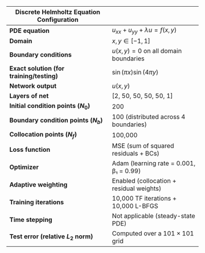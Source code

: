 | Discrete Helmholtz Equation Configuration |  |
|------------------------------------------|--|
| **PDE equation**                         | $u_{xx} + u_{yy} + \lambda u = f(x, y)$ |
| **Domain**                               | $x, y \in [-1, 1]$                      |
| **Boundary conditions**                  | $u(x,y) = 0$ on all domain boundaries   |
| **Exact solution (for training/testing)**| $\sin(\pi x)\sin(4\pi y)$              |
| **Network output**                       | $u(x, y)$                                |
| **Layers of net**                        | [2, 50, 50, 50, 50, 1]                  |
| **Initial condition points ($N_0$)**     | 200                                     |
| **Boundary condition points ($N_b$)**    | 100 (distributed across 4 boundaries)   |
| **Collocation points ($N_f$)**           | 100,000                                 |
| **Loss function**                        | MSE (sum of squared residuals + BCs)    |
| **Optimizer**                            | Adam (learning rate = 0.001, β₁ = 0.99) |
| **Adaptive weighting**                   | Enabled (collocation + residual weights)|
| **Training iterations**                  | 10,000 TF iterations + 10,000 L-BFGS    |
| **Time stepping**                        | Not applicable (steady-state PDE)       |
| **Test error (relative $L_2$ norm)**     | Computed over a $101 \times 101$ grid   |
